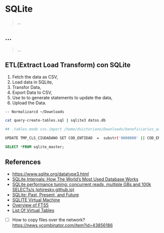 # SQLite

> …
> 

## …

> …
> 

## ETL(Extract Load Transform) con SQLite

1. Fetch the data as CSV,
2. Load data in SQLite,
3. Transfor Data,
4. Export Data to CSV,
5. Use to to generate statements to update the data,
6. Upload the Data.

```bash
-- Normalizarcd ~/Downloads

cat query-create-tables.sql | sqlite3 datos.db 

## .tables.mode csv.import /home/dvictoriano/Downloads/beneficiarios_activos.csv TMP_CLS_CIUDADANO

UPDATE TMP_CLS_CIUDADANO SET COD_ENTIDAD  =  substr('0000000' || COD_ENTIDAD, -11, 11);
```

```sql
SELECT *FROM sqlite_master;
```

## References

- https://www.sqlite.org/datatype3.html
- [SQLite Internals: How The World’s Most Used Database Works](https://www.compileralchemy.com/books/sqlite-internals/)
- [SQLite performance tuning: concurrent reads, multiple GBs and 100k SELECTs/s (phiresky.github.io)](https://news.ycombinator.com/item?id=35547819)
- [SQLite: Past, Present, and Future](https://www.vldb.org/pvldb/vol15/p3535-gaffney.pdf)
- [SQLITE Virtual Machine](https://fly.io/blog/sqlite-virtual-machine/)
- [Overview of FTS5](https://www.sqlite.org/fts5.html)
- [List Of Virtual Tables](https://www.sqlite.org/vtablist.html)
- [ ]  How to copy files over the network? https://news.ycombinator.com/item?id=43856186
